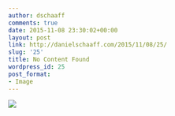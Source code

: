 ```yaml
---
author: dschaaff
comments: true
date: 2015-11-08 23:30:02+00:00
layout: post
link: http://danielschaaff.com/2015/11/08/25/
slug: '25'
title: No Content Found
wordpress_id: 25
post_format:
- Image
---
```


![](https://danielschaaff.files.wordpress.com/2015/11/tumblr_nxiry3yuz41qcnv82o1_1280.jpg)
